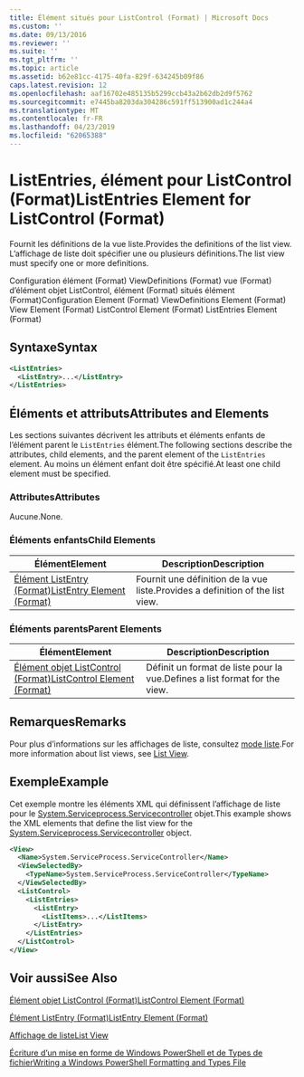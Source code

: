```yaml
---
title: Élément situés pour ListControl (Format) | Microsoft Docs
ms.custom: ''
ms.date: 09/13/2016
ms.reviewer: ''
ms.suite: ''
ms.tgt_pltfrm: ''
ms.topic: article
ms.assetid: b62e81cc-4175-40fa-829f-634245b09f86
caps.latest.revision: 12
ms.openlocfilehash: aaf16702e485135b5299ccb43a2b62db2d9f5762
ms.sourcegitcommit: e7445ba8203da304286c591ff513900ad1c244a4
ms.translationtype: MT
ms.contentlocale: fr-FR
ms.lasthandoff: 04/23/2019
ms.locfileid: "62065388"
---
```

# <a name="listentries-element-for-listcontrol-format"></a><span data-ttu-id="0616d-102">ListEntries, élément pour ListControl (Format)</span><span class="sxs-lookup"><span data-stu-id="0616d-102">ListEntries Element for ListControl (Format)</span></span>

<span data-ttu-id="0616d-103">Fournit les définitions de la vue liste.</span><span class="sxs-lookup"><span data-stu-id="0616d-103">Provides the definitions of the list view.</span></span> <span data-ttu-id="0616d-104">L’affichage de liste doit spécifier une ou plusieurs définitions.</span><span class="sxs-lookup"><span data-stu-id="0616d-104">The list view must specify one or more definitions.</span></span>

<span data-ttu-id="0616d-105">Configuration élément (Format) ViewDefinitions (Format) vue (Format) d’élément objet ListControl, élément (Format) situés élément (Format)</span><span class="sxs-lookup"><span data-stu-id="0616d-105">Configuration Element (Format) ViewDefinitions Element (Format) View Element (Format) ListControl Element (Format) ListEntries Element (Format)</span></span>

## <a name="syntax"></a><span data-ttu-id="0616d-106">Syntaxe</span><span class="sxs-lookup"><span data-stu-id="0616d-106">Syntax</span></span>

```xml
<ListEntries>
  <ListEntry>...</ListEntry>
</ListEntries>
```

## <a name="attributes-and-elements"></a><span data-ttu-id="0616d-107">Éléments et attributs</span><span class="sxs-lookup"><span data-stu-id="0616d-107">Attributes and Elements</span></span>

<span data-ttu-id="0616d-108">Les sections suivantes décrivent les attributs et éléments enfants de l’élément parent le `ListEntries` élément.</span><span class="sxs-lookup"><span data-stu-id="0616d-108">The following sections describe the attributes, child elements, and the parent element of the `ListEntries` element.</span></span> <span data-ttu-id="0616d-109">Au moins un élément enfant doit être spécifié.</span><span class="sxs-lookup"><span data-stu-id="0616d-109">At least one child element must be specified.</span></span>

### <a name="attributes"></a><span data-ttu-id="0616d-110">Attributes</span><span class="sxs-lookup"><span data-stu-id="0616d-110">Attributes</span></span>

<span data-ttu-id="0616d-111">Aucune.</span><span class="sxs-lookup"><span data-stu-id="0616d-111">None.</span></span>

### <a name="child-elements"></a><span data-ttu-id="0616d-112">Éléments enfants</span><span class="sxs-lookup"><span data-stu-id="0616d-112">Child Elements</span></span>

|<span data-ttu-id="0616d-113">Élément</span><span class="sxs-lookup"><span data-stu-id="0616d-113">Element</span></span>|<span data-ttu-id="0616d-114">Description</span><span class="sxs-lookup"><span data-stu-id="0616d-114">Description</span></span>|
|-------------|-----------------|
|[<span data-ttu-id="0616d-115">Élément ListEntry (Format)</span><span class="sxs-lookup"><span data-stu-id="0616d-115">ListEntry Element (Format)</span></span>](./listentry-element-for-listcontrol-format.md)|<span data-ttu-id="0616d-116">Fournit une définition de la vue liste.</span><span class="sxs-lookup"><span data-stu-id="0616d-116">Provides a definition of the list view.</span></span>|

### <a name="parent-elements"></a><span data-ttu-id="0616d-117">Éléments parents</span><span class="sxs-lookup"><span data-stu-id="0616d-117">Parent Elements</span></span>

|<span data-ttu-id="0616d-118">Élément</span><span class="sxs-lookup"><span data-stu-id="0616d-118">Element</span></span>|<span data-ttu-id="0616d-119">Description</span><span class="sxs-lookup"><span data-stu-id="0616d-119">Description</span></span>|
|-------------|-----------------|
|[<span data-ttu-id="0616d-120">Élément objet ListControl (Format)</span><span class="sxs-lookup"><span data-stu-id="0616d-120">ListControl Element (Format)</span></span>](./listcontrol-element-format.md)|<span data-ttu-id="0616d-121">Définit un format de liste pour la vue.</span><span class="sxs-lookup"><span data-stu-id="0616d-121">Defines a list format for the view.</span></span>|

## <a name="remarks"></a><span data-ttu-id="0616d-122">Remarques</span><span class="sxs-lookup"><span data-stu-id="0616d-122">Remarks</span></span>

<span data-ttu-id="0616d-123">Pour plus d’informations sur les affichages de liste, consultez [mode liste](./creating-a-list-view.md).</span><span class="sxs-lookup"><span data-stu-id="0616d-123">For more information about list views, see [List View](./creating-a-list-view.md).</span></span>

## <a name="example"></a><span data-ttu-id="0616d-124">Exemple</span><span class="sxs-lookup"><span data-stu-id="0616d-124">Example</span></span>

<span data-ttu-id="0616d-125">Cet exemple montre les éléments XML qui définissent l’affichage de liste pour le [System.Serviceprocess.Servicecontroller](/dotnet/api/System.ServiceProcess.ServiceController) objet.</span><span class="sxs-lookup"><span data-stu-id="0616d-125">This example shows the XML elements that define the list view for the [System.Serviceprocess.Servicecontroller](/dotnet/api/System.ServiceProcess.ServiceController) object.</span></span>

```xml
<View>
  <Name>System.ServiceProcess.ServiceController</Name>
  <ViewSelectedBy>
    <TypeName>System.ServiceProcess.ServiceController</TypeName>
  </ViewSelectedBy>
  <ListControl>
    <ListEntries>
      <ListEntry>
        <ListItems>...</ListItems>
      </ListEntry>
    </ListEntries>
  </ListControl>
</View>
```

## <a name="see-also"></a><span data-ttu-id="0616d-126">Voir aussi</span><span class="sxs-lookup"><span data-stu-id="0616d-126">See Also</span></span>

[<span data-ttu-id="0616d-127">Élément objet ListControl (Format)</span><span class="sxs-lookup"><span data-stu-id="0616d-127">ListControl Element (Format)</span></span>](./listcontrol-element-format.md)

[<span data-ttu-id="0616d-128">Élément ListEntry (Format)</span><span class="sxs-lookup"><span data-stu-id="0616d-128">ListEntry Element (Format)</span></span>](./listentry-element-for-listcontrol-format.md)

[<span data-ttu-id="0616d-129">Affichage de liste</span><span class="sxs-lookup"><span data-stu-id="0616d-129">List View</span></span>](./creating-a-list-view.md)

[<span data-ttu-id="0616d-130">Écriture d’un mise en forme de Windows PowerShell et de Types de fichier</span><span class="sxs-lookup"><span data-stu-id="0616d-130">Writing a Windows PowerShell Formatting and Types File</span></span>](./writing-a-powershell-formatting-file.md)
